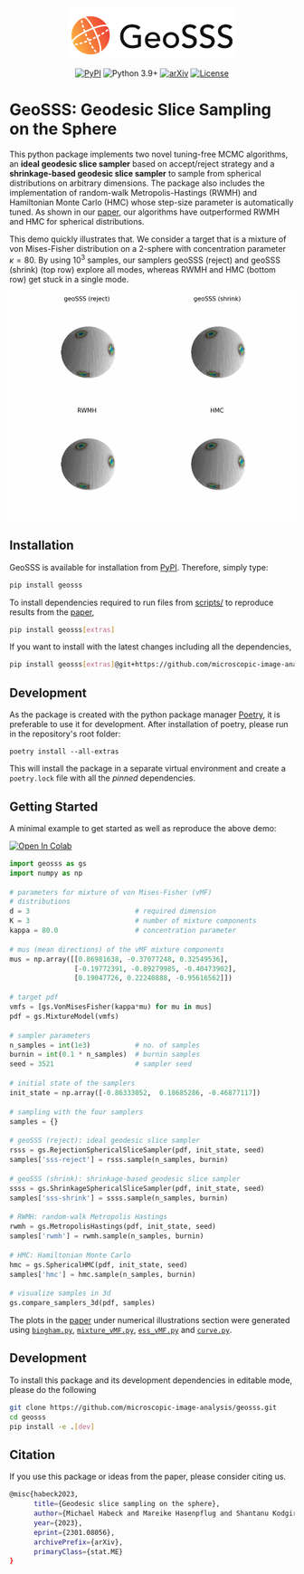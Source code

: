 <p align="center">
<img src="https://raw.githubusercontent.com/microscopic-image-analysis/geosss/927ff8c8187b88a1a72725c4e450ae0f0523431b/assets/logo.svg" width="300">
</p>

<div align="center">

  [![PyPI](https://img.shields.io/pypi/v/geosss)](https://pypi.org/project/geosss/)
  ![Python 3.9+](https://img.shields.io/badge/python-3.9+-green.svg)
  [![arXiv](https://img.shields.io/badge/DOI-10.1038%2Fs41586--020--2649--2-blue)](
  https://doi.org/10.48550/arXiv.2301.08056)
  [![License](https://img.shields.io/badge/License-BSD_3--Clause-purple.svg)](https://opensource.org/licenses/BSD-3-Clause)

</div>

# GeoSSS: Geodesic Slice Sampling on the Sphere

This python package implements two novel tuning-free MCMC algorithms, an **ideal geodesic slice sampler** based on accept/reject strategy and a **shrinkage-based geodesic slice sampler** to sample from spherical distributions on arbitrary dimensions. The package also includes the implementation of random-walk Metropolis-Hastings (RWMH) and Hamiltonian Monte Carlo (HMC) whose step-size parameter is automatically tuned.
As shown in our [paper](https://doi.org/10.48550/arXiv.2301.08056), our algorithms have outperformed RWMH and HMC for spherical distributions. 

This demo quickly illustrates that. We consider a target that is a mixture of von Mises-Fisher distribution on a 2-sphere with concentration parameter $\kappa=80$. By using $10^3$ samples, our samplers geoSSS (reject) and geoSSS (shrink) (top row) explore all modes, whereas RWMH and HMC (bottom row) get stuck in a single mode. 

![animation_vMF](https://github.com/microscopic-image-analysis/geosss/blob/927ff8c8187b88a1a72725c4e450ae0f0523431b/assets/animation_vMF.gif?raw=true)

## Installation

GeoSSS is available for installation from [PyPI](https://pypi.org/project/geosss/). Therefore, simply type:

```bash
pip install geosss
```

To install dependencies required to run files from [scripts/](scripts/) to reproduce results from the [paper](https://doi.org/10.48550/arXiv.2301.08056),

```bash
pip install geosss[extras]
```

If you want to install with the latest changes including all the dependencies,
```bash
pip install geosss[extras]@git+https://github.com/microscopic-image-analysis/geosss.git@main
```

## Development

As the package is created with the python package manager [Poetry](https://python-poetry.org/docs/#installing-with-the-official-installer), it is preferable to use it for development. After installation of poetry, please run in the repository's root folder:

```
poetry install --all-extras
```

This will install the package in a separate virtual environment and create a `poetry.lock` file with all the *pinned* dependencies.


## Getting Started

A minimal example to get started as well as reproduce the above demo:

[![Open In Colab](https://colab.research.google.com/assets/colab-badge.svg)](https://colab.research.google.com/github/microscopic-image-analysis/geosss/blob/main/scripts/demo.ipynb)
```python
import geosss as gs
import numpy as np

# parameters for mixture of von Mises-Fisher (vMF)
# distributions
d = 3                          # required dimension
K = 3                          # number of mixture components
kappa = 80.0                   # concentration parameter

# mus (mean directions) of the vMF mixture components
mus = np.array([[0.86981638, -0.37077248, 0.32549536],
                [-0.19772391, -0.89279985, -0.40473902],
                [0.19047726, 0.22240888, -0.95616562]])

# target pdf
vmfs = [gs.VonMisesFisher(kappa*mu) for mu in mus]
pdf = gs.MixtureModel(vmfs)

# sampler parameters
n_samples = int(1e3)           # no. of samples
burnin = int(0.1 * n_samples)  # burnin samples
seed = 3521                    # sampler seed

# initial state of the samplers
init_state = np.array([-0.86333052,  0.18685286, -0.46877117])

# sampling with the four samplers
samples = {}

# geoSSS (reject): ideal geodesic slice sampler
rsss = gs.RejectionSphericalSliceSampler(pdf, init_state, seed)
samples['sss-reject'] = rsss.sample(n_samples, burnin)

# geoSSS (shrink): shrinkage-based geodesic slice sampler
ssss = gs.ShrinkageSphericalSliceSampler(pdf, init_state, seed)
samples['sss-shrink'] = ssss.sample(n_samples, burnin)

# RWMH: random-walk Metropolis Hastings
rwmh = gs.MetropolisHastings(pdf, init_state, seed)
samples['rwmh'] = rwmh.sample(n_samples, burnin)

# HMC: Hamiltonian Monte Carlo
hmc = gs.SphericalHMC(pdf, init_state, seed)
samples['hmc'] = hmc.sample(n_samples, burnin)

# visualize samples in 3d
gs.compare_samplers_3d(pdf, samples)
```

The plots in the [paper](https://doi.org/10.48550/arXiv.2301.08056) under numerical illustrations section were generated using [`bingham.py`](scripts/bingham.py), [`mixture_vMF.py`](scripts/mixture_vMF.py), [`ess_vMF.py`](scripts/ess_vMF.py) and [`curve.py`](scripts/curve.py).

## Development

To install this package and its development dependencies in editable mode, please do the following

```bash
git clone https://github.com/microscopic-image-analysis/geosss.git
cd geosss
pip install -e .[dev]
```

## Citation

If you use this package or ideas from the paper, please consider citing us.
```bash
@misc{habeck2023,
      title={Geodesic slice sampling on the sphere}, 
      author={Michael Habeck and Mareike Hasenpflug and Shantanu Kodgirwar and Daniel Rudolf},
      year={2023},
      eprint={2301.08056},
      archivePrefix={arXiv},
      primaryClass={stat.ME}
}
```

